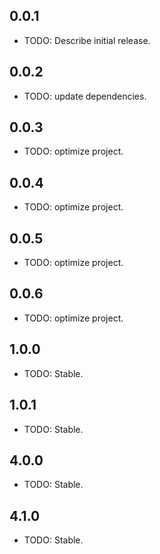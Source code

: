 ## 0.0.1

* TODO: Describe initial release.

## 0.0.2

* TODO: update dependencies.

## 0.0.3

* TODO: optimize project.

## 0.0.4 

* TODO: optimize project.

## 0.0.5

* TODO: optimize project.

## 0.0.6

* TODO: optimize project.

## 1.0.0

* TODO: Stable.

## 1.0.1

* TODO: Stable.

## 4.0.0

* TODO: Stable.

## 4.1.0

* TODO: Stable.